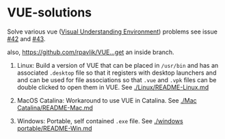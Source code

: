 # VUE-solutions
Solve various vue ([Visual Understanding Environment](https://github.com/VUE/VUE)) problems see issue [#42](https://github.com/VUE/VUE/issues/42) and [#43](https://github.com/VUE/VUE/issues/43).

also, https://github.com/rpavlik/VUE...get an inside branch.

1. Linux: Build a version of VUE that can be placed in `/usr/bin` and has an associated `.desktop` file so that it registers with desktop launchers and and can be used for file associations so that `.vue` and `.vpk` files can be double clicked to open them in VUE.  See [./Linux/README-Linux.md](./Linux/README-Linux.md)

2. MacOS Catalina: Workaround to use VUE in Catalina. See [./Mac Catalina/README-Mac.md](./MacOS%20Catalina/README-Mac.md) 

3. Windows: Portable, self contained `.exe` file. See [./windows portable/README-Win.md](./windows%20portable/README-Win.md)
